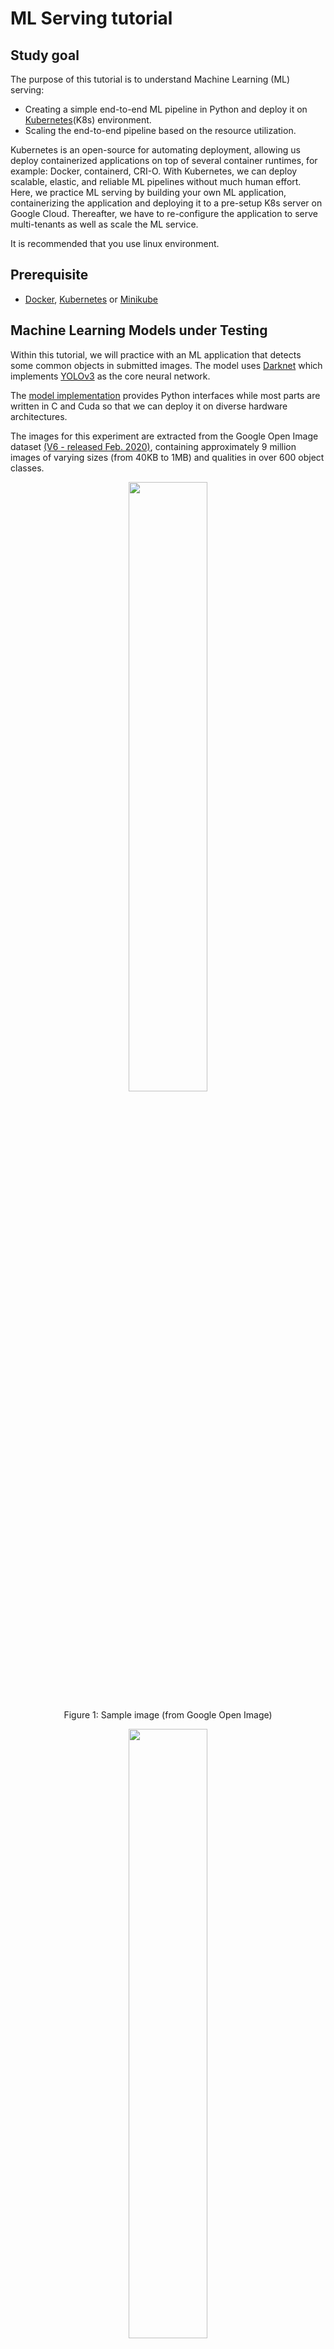 # ML Serving tutorial

## Study goal
The purpose of this tutorial is to understand Machine Learning (ML) serving:
- Creating a simple end-to-end ML pipeline in Python and deploy it on [Kubernetes](https://kubernetes.io/)(K8s) environment.
- Scaling the end-to-end pipeline based on the resource utilization. 

Kubernetes is an open-source for automating deployment, allowing us deploy containerized applications on top of several container runtimes, for example: Docker, containerd, CRI-O. With Kubernetes, we can deploy scalable, elastic, and reliable ML pipelines without much human effort. Here, we practice ML serving by building your own ML application, containerizing the application and deploying it to a pre-setup K8s server on Google Cloud. Thereafter, we have to re-configure the application to serve multi-tenants as well as scale the ML service.

It is recommended that you use linux environment.

## Prerequisite
* [Docker](https://docs.docker.com/get-docker/), [Kubernetes](https://kubernetes.io/) or [Minikube](https://minikube.sigs.k8s.io/docs/)

## Machine Learning Models under Testing
Within this tutorial, we will practice with an ML application that detects some common objects in submitted images. The model uses [Darknet](https://pjreddie.com/darknet/) which implements [YOLOv3](https://arxiv.org/abs/1804.02767) as the core neural network.

The [model implementation](https://github.com/pjreddie/darknet) provides Python interfaces while most parts are written in C and Cuda so that we can deploy it on diverse hardware architectures. 

The images for this experiment are extracted from the Google Open Image dataset [(V6 - released Feb. 2020)](https://storage.googleapis.com/openimages/web/index.html), containing approximately 9 million images of varying sizes (from 40KB to 1MB) and qualities in over 600 object classes.


<p align = "center">
<img src = "./client/image/bird.jpg" width=50% height=50%>
</p> 
<p align = "center">
Figure 1: Sample image (from Google Open Image)
</p>


<p align = "center">
<img src = "./client/image/bird_label.jpg" width=50% height=50%>
</p>
<p align = "center">
Figure 2: Labeled image (from Google Open Image)
</p>

The sample response:

```
Response: b'{"data": [["bird", 0.9479365348815918, [375.28814697265625, 469.7745666503906, 563.1881103515625, 436.5980529785156]]], "uid": "f5abecdafccf402580054d28b13672fa", "success": "true"}'
```


## Deploying ML Service on your own machine

### Question:
- After developing an ML pipeline, how could you deploy the pipeline on heterogeneous computing resources?
- How to automate environment deployments (hardware/software dependencies) for all services within the pipeline with minimal manual efforts.
- What would you do if the workload increase/decrease suddently? 
- How could you guarantee the serving quality?
- What would you optimize when serving (multiple) ML services?

### Practice
* Clone this git (https://github.com/rdsea/sys4bigml/) if you have not done so
* Move to the tutorial folder `tutorials/MLServing`

### Build a containerized application

There are 3 separate folders for 3 microservices: Web service, Preprocessing service and Inference service.
Each folder contains a Python application, a Dockerfile, and a requirement file (dependencies)
* In this tutorial, we use docker to build a container for our ML service:
    - The `Dockerfile` provides step by step to build our desired image from `python:3.10` based image running on `amd64` architecture (depending on where you will run the container, you can change the based image that fit the hardware architecture).
* Build the docker image by running `build_docker.sh` (You may need to change the file permission using `chmod`, but you should run it line by line in your terminal to understand the process and easier to handle some unexpected errors):
    * Change the name tag and version of the image you're going to build:
```bash
$ docker build -t <your_repo>/<image_name>:<version> -f ./Dockerfile .
```

* Archive the recently built image and import it to K8s system.
```bash
# Archive docker image (using the name tag changed above) 
$ docker save <your_repo>/<image_name> > <archive_name>.tar

# Load image to k8s system
$ minikube image load <archive_name>.tar

# List all image available
$ minikube images ls
```

***Note***: You can use microk8s instead of minikube (refer to [another tutorial](https://version.aalto.fi/gitlab/sys4bigml/cs-e4660/-/tree/master/tutorials/MLServing-2021-discontinued))
You can also build your docker image locally then push it into [Dockerhub](https://hub.docker.com/) so that you don't have to import the image to K8s as it automatically finds the image from Dockerhub if it's not available at local.

## K8s Deployment
* The simple deployments of all microservices in K8s are provided in `deployment/<filename>.yaml`. Inside the deployment file, we should specify the name of the deployment
```yaml
apiVersion: apps/v1
kind: Deployment
metadata:
  name: <deployment-name>
  labels:
    app: <app-name>
```
* We also have to specify the desired image so that K8s can start a container using the image that we build above (use the name tag that you use in the previous step).
```yaml
spec:
    containers:
    - image: <your_repo>/<image_name>:<version>
    name: ml
```
* Start the deployment using the following command:
```bash
$ minikube kubectl apply -f <path_to_deployment_file>
```

Now we can check if the deployment started

```bash
    $ minikube kubectl get all
```
Returned result
```
NAME                                 READY   STATUS    RESTARTS   AGE
pod/edge-web-server-77df7888fd-wr2wg   1/1     Running   11         4d

NAME                 TYPE        CLUSTER-IP     EXTERNAL-IP   PORT(S)   AGE
service/kubernetes   ClusterIP   10.152.183.1   <none>        443/TCP   6d1h

NAME                            READY   UP-TO-DATE   AVAILABLE   AGE
deployment.apps/edge-web-server   1/1     1            1           4d

NAME                                       DESIRED   CURRENT   READY   AGE
replicaset.apps/edge-web-server-77df7888fd   1         1         1       4d
```
You can see the status is "Running" and the READY tab is "1/1" so that it has been started successfully.
If it not show as above, you can export the logs by the following command for debugging:

```bash
$ minikube kubectl logs <instance_name>
```
## **Send ML Request from Client Application**
We provide a simple client application within the `client` folder. You can just simply run the python application by the following command:
```bash
$ python3 client.py
```
The client application will send a random image from `client/image` folder to the web server that you just start.

***Note***: modify the IP address before running. If there is a problem with the network (web service is unable to reach) you can try to deploy the client in K8s, access the bash shell of the client deployment then run it with the similar command above.

The terminal should return the prediction result as below:

```bash
Response: b'{"data": [["bird", 0.9479365348815918, [375.28814697265625, 469.7745666503906, 563.1881103515625, 436.5980529785156]]], "uid": "f5abecdafccf402580054d28b13672fa", "success": "true"}'
```

## Practice
- Change the ML serving model (e.g., using YOLOv2) without causing interruption (Hint: develop new models, modify the model information, build a new image, and redeploy the service). 

## Open questions
- What if an ML model requires a lot of resources? Are using Flask and Docker and calling the inference as a blocking function suitable?
- How do you scale the end-to-end pipeline elastically based on the resource utilization?
- How do we know the current model is outdated then when we should update the serving model or deploy the new one?
- Should we deploy multiple models for one service (e.g: different requests might be served by different models)?
- What would happen if any service container is down? how to backup and recover?


## References
The tutorial is built upon Kubernetes documents. The main references is:

* https://kubernetes.io/
* https://hub.docker.com/

## Contributions

Author:   Minh-Tri Nguyen, (tri.m.nguyen@aalto.fi)
Editor:   Linh Truong
